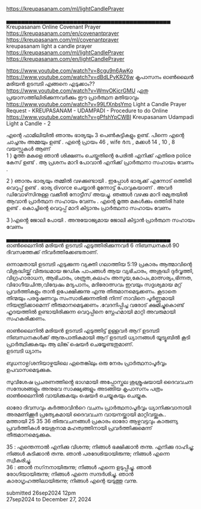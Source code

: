 
https://kreupasanam.com/ml/lightCandlePrayer     

▄▄▄▄▄▄▄▄▄▄▄▄▄▄▄▄▄▄▄▄▄▄▄▄▄▄▄▄▄▄▄▄▄▄▄▄▄▄▄▄▄▄▄▄     
Kreupasanam Online Covenant Prayer      
https://kreupasanam.com/en/covenantprayer    
https://kreupasanam.com/ml/covenantprayer     
kreupasanam light a candle prayer      
https://kreupasanam.com/ml/lightCandlePrayer      
https://kreupasanam.com/en/lightCandlePrayer    

https://www.youtube.com/watch?v=8cgu9n6AwKo     
https://www.youtube.com/watch?v=dBdLPyKRZ6w കൃപാസനം ഓൺലൈൻ മരിയൻ ഉടമ്പടി എങ്ങനെ എടുക്കാം??     
https://www.youtube.com/watch?v=WmvOKicrGMU ഏതു പ്രയാസത്തിലിരിക്കുന്നവർക്കും ഈ പ്രാർത്ഥന മതിയാവും     
https://www.youtube.com/watch?v=99LfXnbsYmo Light a Candle Prayer Request - KREUPASANAM - UDAMPADI - Procedure to do Online     
https://www.youtube.com/watch?v=gPfshYpCWBI Kreupasanam Udampadi Light a Candle - 2      


എന്റെ  ഫാമിലിയിൽ  ഞാനും  ഭാര്യയും  3  പെൺകുട്ടികളും    ഉണ്ട്. പിന്നെ എന്റെ ചാച്ചനും അമ്മയും ഉണ്ട് . 
എന്റെ പ്രായം 46 , wife  ൪൩ , മക്കൾ  14 , 10 , 8  വയസ്സുകൾ ആണ്   
1  ) മൂത്ത മകളെ ഞാൻ ശിക്ഷണം  ചെയ്തതിന്റെ പേരിൽ എനിക്ക് എതിരെ police കേസ് ഉണ്ട് . ആ പ്രശനം മാറി പോവാൻ  എനിക്ക് പ്രാർത്ഥനാ സഹായം വേണം .   

2  ) ഞാനും ഭാര്യയും തമ്മിൽ വഴക്കുണ്ടായി . ഇപ്പോൾ ഭാര്യക്ക് എന്നോട് ഒത്തിരി വെറുപ്പ് ഉണ്ട് . ഭാര്യ divorce ചെയ്യാൻ മുന്നോട്ട് പോവുകയാണ് . അവർ ഡിവോഴ്‌സിനുള്ള വക്കീൽ നോട്ടീസ് അയച്ചു. ഞങ്ങൾ വഴക്കു മാറി രമ്യതയിൽ ആവാൻ പ്രാർത്ഥന സഹായം വേണം . എന്റെ മൂത്ത മകൾക്കും ഒത്തിരി hate ഉണ്ട് . കൊച്ചിന്റെ വെറുപ്പ് മാറി കിട്ടാനും പ്രാർത്ഥനാ സഹായം വേണം       

3 )എൻ്റെ  ജോലി  പോയി . അനുയോജ്യമായ  ജോലി കിട്ടാൻ പ്രാർത്ഥന സഹായം വേണം    


▄▄▄▄▄▄▄▄▄▄▄▄▄▄▄▄▄▄▄▄▄▄▄▄▄▄▄▄▄▄▄▄▄▄▄▄▄▄▄▄▄▄▄▄     
ഓൺലൈനിൽ മരിയൻ ഉടമ്പടി എടുത്തിരിക്കുന്നവർ 6 നിബന്ധനകൾ 90 ദിവസത്തേക്ക് നിവർത്തിക്കേണ്ടതാണ്.     

ഒന്നാമതായി ഉടമ്പടി എടുക്കുന്ന വ്യക്തി ഗലാത്തിയ 5:19 പ്രകാരം ആത്മാവിന്റെ വിശുദ്ധിയ്ക്ക് വിരുദ്ധമായ ജഡിക പാപങ്ങൾ ആയ വ്യഭിചാരം, അശുദ്ധി ദുർവൃത്തി, വിഗ്രഹാരാധന, ആഭിചാരം, ശത്രുത,കലഹം അസൂയ,കോപം,മാത്സര്യം,ഭിന്നത, വിഭാഗീയചിന്ത,വിദ്വേഷം മദ്യപാനം, മദിരോത്സവം ഇവയും സദൃശ്യമായ മറ്റ് പ്രവർത്തികളും താൻ ഉപേക്ഷിക്കുന്നു എന്നു തീരുമാനമെടുക്കണം. കൂടാതെ തിന്മയും പരദൂഷണവും സംസാരിക്കുന്നതിൽ നിന്ന് നാവിനെ പൂർണ്ണമായി നിയന്ത്രിക്കാമെന്ന് തീരുമാനമെടുക്കണം .വേദനിപ്പിച്ച വരോട് ക്ഷമിച്ചുകൊണ്ട് ഹൃദയത്തിൽ ഉണ്ടായിരിക്കുന്ന വെറുപ്പിനെ സ്നേഹമായി മാറ്റി അവരുമായി സഹകരിക്കണം.     

ഓൺലൈനിൽ മരിയൻ ഉടമ്പടി എടുത്തിട്ട് ഉള്ളവർ ആറ് ഉടമ്പടി നിബന്ധനകൾക്ക് ആനുപാതികമായി ആറ് ഉടമ്പടി ധ്യാനങ്ങൾ യൂട്യൂബിൽ കൂടി പ്രാർത്ഥിക്കുകയും ആ ലിങ്ക് ഷെയർ ചെയ്യേണ്ടതുമാണ്.     
ഉടമ്പടി ധ്യാനം    

ബുധനാഴ്ച/ശനിയാഴ്ചയിലെ ഏതെങ്കിലും ഒരു നേരം പ്രാർത്ഥനാപൂർവ്വം ഉപവാസമെടുക്കുക.      

സുവിശേഷ പ്രചരണത്തിൻ്റെ ഭാഗമായി അപ്പോസ്തല ശുശ്രൂഷയായി ദൈവവചന സന്ദേശങ്ങളും അനുഭവ സാക്ഷ്യങ്ങളും അടങ്ങിയ കൃപാസനം പത്രം ഓൺലൈനിൽ വായിക്കുകയും ഷെയർ ചെയ്യുകയും ചെയ്യുക.     

ഓരോ ദിവസവും കർത്താവിൻറെ വചനം പ്രാർത്ഥനാപൂർവ്വം ധ്യാനിക്കുവാനായി അരമണിക്കൂർ പ്രത്യേകമായി ദൈവവചന വായനയ്ക്കായി മാറ്റിവയ്ക്കുക..        
മത്തായി 25 35 36 തിരുവചനങ്ങൾ പ്രകാരം ഓരോ ആഴ്ചവട്ടവും കാരുണ്യ പ്രവർത്തികൾ യേശുനാമ മഹത്വത്തിനായി പ്രവർത്തിക്കുമെന്ന് തീരുമാനമെടുക്കുക.   
    
35 : എന്തെന്നാല്‍ എനിക്കു വിശന്നു; നിങ്ങള്‍ ഭക്ഷിക്കാന്‍ തന്നു. എനിക്കു ദാഹിച്ചു; നിങ്ങള്‍ കുടിക്കാന്‍ തന്നു. ഞാന്‍ പരദേശിയായിരുന്നു; നിങ്ങള്‍ എന്നെ സ്വീകരിച്ചു.      
36 : ഞാന്‍ നഗ്‌നനായിരുന്നു; നിങ്ങള്‍ എന്നെ ഉടുപ്പിച്ചു. ഞാന്‍ രോഗിയായിരുന്നു; നിങ്ങള്‍ എന്നെ സന്ദര്‍ശിച്ചു. ഞാന്‍ കാരാഗൃഹത്തിലായിരുന്നു; നിങ്ങള്‍ എന്റെ യടുത്തു വന്നു.        

submitted 26sep2024  12pm      
27sep2024 to December 27, 2024      








